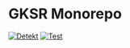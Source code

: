 # GKSR Monorepo

[![Detekt](https://github.com/sabercon/gksr-monorepo/actions/workflows/detekt.yml/badge.svg)](https://github.com/sabercon/gksr-monorepo/actions/workflows/detekt.yml)
[![Test](https://github.com/sabercon/gksr-monorepo/actions/workflows/test.yml/badge.svg)](https://github.com/sabercon/gksr-monorepo/actions/workflows/test.yml)
